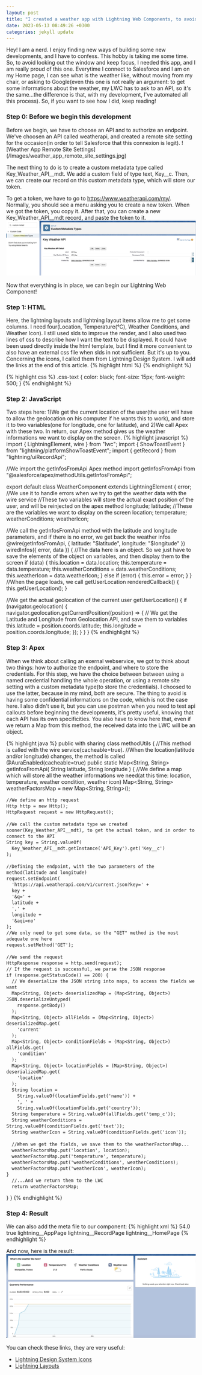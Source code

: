 ```yaml
---
layout: post
title: "I created a weather app with Lightning Web Components, to avoid looking out the window"
date: 2023-05-13 08:49:26 +0300
categories: jekyll update
---
```


Hey! I am a nerd. I enjoy finding new ways of building some new developments, and I have to confess. This hobby is taking me some time. So, to avoid looking out the window and keep focus, I needed this app, and I am really proud of this one. Everytime I connect to Salesforce and I am on my Home page, I can see what is the weather like, without moving from my chair, or asking to Google(even this one is not really an argument: to get some informations about the weather, my LWC has to ask to an API, so it's the same...the difference is that, with my development, I've automated all this process).
So, if you want to see how I did, keep reading!
<h3>Step 0: Before we begin this development</h3>
Before we begin, we have to choose an API and to authorize an endpoint. We've choosen an API called weatherapi, and created a remote site setting for the occasion(in order to tell Salesforce that this connexion is legit).
![Weather App Remote Site Settings](/Images/weather_app_remote_site_settings.jpg)

The next thing to do is to create a custom metadata type called Key_Weather_API__mdt. We add a custom field of type text, Key__c. Then, we can create our record on this custom metadata type, which will store our token.

To get a token, we have to go to https://www.weatherapi.com/my/. Normally, you should see a menu asking you to create a new token. When we got the token, you copy it. After that, you can create a new Key_Weather_API__mdt record, and paste the token to it.
![Weather App Remote Site Settings](/Images/weather_app_mdt_record.jpg)

Now that everything is in place, we can begin our Lightning Web Component!
<h3>Step 1: HTML</h3>
Here, the lightning layouts and lightning layout items allow me to get some columns. I need four(Location, Temperature(°C), Weather Conditions, and Weather Icon). I still used slds to improve the render, and I also used two lines of css to describe how I want the text to be displayed. It could have been used directly inside the html template, but I find it more convenient to also have an external css file when slds in not sufficient. But it's up to you. Concerning the icons, I called them from Lightning Design System. I will add the links at the end of this article.
{% highlight html %}
<template>
  <lightning-card title="What's the weather like here?">
    <lightning-layout>
      <!-- Location -->
      <lightning-layout-item
        size="1"
        medium-device-size="3"
        padding="around_xx-small"
      >
        <lightning-card
          icon-name="standard:location"
          class="slds-align_absolute-center"
          title="Location"
        >
          <div class="slds-align_absolute-center css-text">{location}</div>
        </lightning-card>
      </lightning-layout-item>
      <!-- Location -->
      <!-- Temperature -->
      <lightning-layout-item
        size="1"
        medium-device-size="3"
        padding="around_xx-small"
      >
        <lightning-card
          icon-name="custom:custom97"
          class="slds-align_absolute-center"
          title="Current Temperature"
        >
          <div class="slds-align_absolute-center css-text">{temperature}</div>
        </lightning-card>
      </lightning-layout-item>
      <!-- Temperature -->
      <!-- Weather Conditions -->
      <lightning-layout-item
        size="1"
        medium-device-size="3"
        padding="around_xx-small"
      >
        <lightning-card
          icon-name="utility:flow"
          class="slds-align_absolute-center"
          title="Current Wind Speed"
        >
          <div class="slds-align_absolute-center css-text">
            {weatherConditions}
          </div>
        </lightning-card>
      </lightning-layout-item>
      <!-- Weather Conditions -->
      <!-- Weather Icon -->
      <lightning-layout-item
        size="1"
        medium-device-size="3"
        padding="around_xx-small"
      >
        <lightning-card
          icon-name="standard:invocable_action"
          class="slds-align_absolute-center slds-m-bottom_none"
          title="Weather Icon"
        >
          <div
            class="slds-align_absolute-center css-text weather-icon"
            style="position: relative; top: -20px; left: 0px"
          >
            <img src={weatherIcon} alt="weather icon" />
          </div>
        </lightning-card>
      </lightning-layout-item>
      <!-- Weather Icon -->
    </lightning-layout>
  </lightning-card>
</template>
{% endhighlight %}

{% highlight css %}
.css-text {
  color: black;
  font-size: 15px;
  font-weight: 500;
}
{% endhighlight %}

<h3>Step 2: JavaScript</h3>
Two steps here: 1)We get the current location of the user(the user will have to allow the geolocation on his computer if he wants this to work), and store it to two variables(one for longitude, one for latitude), and 2)We call Apex with these two. In return, our Apex method gives us the weather informations we want to display on the screen.
{% highlight javascript %}
import { LightningElement, wire } from "lwc";
import { ShowToastEvent } from "lightning/platformShowToastEvent";
import { getRecord } from "lightning/uiRecordApi";

//We import the getInfosFromApi Apex method
import getInfosFromApi from "@salesforce/apex/methodUtils.getInfosFromApi";

export default class WeatherComponent extends LightningElement {
  error; //We use it to handle errors when we try to get the weather data with the wire service
  //These two variables will store the actual exact position of the user, and will be reinjected on the apex method
  longitude;
  latitude;
  //These are the variables we want to display on the screen
  location;
  temperature;
  weatherConditions;
  weatherIcon;

  //We call the getInfosFromApi method with the latitude and longitude parameters, and if there is no error, we get back the weather infos
  @wire(getInfosFromApi, { latitude: "$latitude", longitude: "$longitude" })
  wiredInfos({ error, data }) {
    //The data here is an object. So we just have to save the elements of the object on variables, and then display them to the screen
    if (data) {
      this.location = data.location;
      this.temperature = data.temperature;
      this.weatherConditions = data.weatherConditions;
      this.weatherIcon = data.weatherIcon;
    } else if (error) {
      this.error = error;
    }
  }
  //When the page loads, we call getUserLocation
  renderedCallback() {
    this.getUserLocation();
  }

  //We get the actual geolocation of the current user
  getUserLocation() {
    if (navigator.geolocation) {
      navigator.geolocation.getCurrentPosition((position) => {
        // We get the Latitude and Longitude from Geolocation API, and save them to variables
        this.latitude = position.coords.latitude;
        this.longitude = position.coords.longitude;
      });
    }
  }
}
{% endhighlight %}

<h3>Step 3: Apex</h3>
When we think about calling an exernal webservice, we got to think about two things: how to authorize the endpoint, and where to store the credentials. For this step, we have the choice between between using a named credential handling the whole operation, or using a remote site setting with a custom metadata type(to store the credentials). I choosed to use the latter, because in my mind, both are secure. The thing to avoid is having some confidential informations on the code, which is not the case here. 
I also didn't use it, but you can use postman when you need to test api callouts before beginning the developments, it's pretty useful, knowing that each API has its own specificities.  
You also have to know here that, even if we return a Map<String, String> from this method, the received data into the LWC will be an object.

{% highlight java %}
public with sharing class methodUtils {
  //This method is called with the wire service(cacheable=true).
  //When the location(latitude and/or longitude) changes, the method is called
  @AuraEnabled(cacheable=true)
  public static Map<String, String> getInfosFromApi(
    String latitude,
    String longitude
  ) {
    //We define a map which will store all the weather informations we need(at this time: location, temperature, weather condition, weather icon)
    Map<String, String> weatherFactorsMap = new Map<String, String>();

    //We define an http request
    Http http = new Http();
    HttpRequest request = new HttpRequest();

    //We call the custom metadata type we created sooner(Key_Weather_API__mdt), to get the actual token, and in order to connect to the API
    String key = String.valueOf(
      Key_Weather_API__mdt.getInstance('API_Key').get('Key__c')
    );

    //Defining the endpoint, with the two parameters of the method(latitude and longitude)
    request.setEndpoint(
      'https://api.weatherapi.com/v1/current.json?key=' +
      key +
      '&q=' +
      latitude +
      ',' +
      longitude +
      '&aqi=no'
    );
    //We only need to get some data, so the "GET" method is the most adequate one here
    request.setMethod('GET');

    //We send the request
    HttpResponse response = http.send(request);
    // If the request is successful, we parse the JSON response
    if (response.getStatusCode() == 200) {
      // We deserialize the JSON string into maps, to access the fields we want
      Map<String, Object> deserializedMap = (Map<String, Object>) JSON.deserializeUntyped(
        response.getBody()
      );
      Map<String, Object> allFields = (Map<String, Object>) deserializedMap.get(
        'current'
      );
      Map<String, Object> conditionFields = (Map<String, Object>) allFields.get(
        'condition'
      );
      Map<String, Object> locationFields = (Map<String, Object>) deserializedMap.get(
        'location'
      );
      String location =
        String.valueOf(locationFields.get('name')) +
        ', ' +
        String.valueOf(locationFields.get('country'));
      String temperature = String.valueOf(allFields.get('temp_c'));
      String weatherConditions = String.valueOf(conditionFields.get('text'));
      String weatherIcon = String.valueOf(conditionFields.get('icon'));

      //When we get the fields, we save them to the weatherFactorsMap...
      weatherFactorsMap.put('location', location);
      weatherFactorsMap.put('temperature', temperature);
      weatherFactorsMap.put('weatherConditions', weatherConditions);
      weatherFactorsMap.put('weatherIcon', weatherIcon);
    }
      //...And we return them to the LWC
      return weatherFactorsMap;
  }
}
{% endhighlight %}

<h3>Step 4: Result</h3> 
We can also add the meta file to our component:
{% highlight xml %}
<?xml version="1.0" encoding="UTF-8"?>
<LightningComponentBundle xmlns="http://soap.sforce.com/2006/04/metadata">
    <apiVersion>54.0</apiVersion>
    <isExposed>true</isExposed>
    <targets>
        <target>lightning__AppPage</target>
        <target>lightning__RecordPage</target>
        <target>lightning__HomePage</target>
    </targets>
</LightningComponentBundle>
{% endhighlight %}

And now, here is the result:
![Weather App Result](/Images/weather_app_result.jpg)

You can check these links, they are very useful:
<ul>
  <li><a href="https://www.lightningdesignsystem.com/icons/">Lightning Design System Icons</a></li>
  <li><a href="https://developer.salesforce.com/docs/component-library/bundle/lightning-layout/example">Lightning Layouts</a></li>
</ul>




